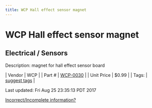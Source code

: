 ```yaml
---
title: WCP Hall effect sensor magnet
---
```


# WCP Hall effect sensor magnet
## Electrical / Sensors
Description: 	magnet for hall effect sensor board 

| Vendor | WCP | 
| Part # | [WCP-0030](http://www.wcproducts.net/sensors) | 
| Unit Price | $0.99 | 
| Tags: | [suggest tags](https://docs.google.com/forms/d/e/1FAIpQLSeWyY8v3RgOty-MyWmh9U0iivNYN_molChYyS-0U-o-kOAv_g/viewform) | 

Last updated: Fri Aug 25 23:35:13 PDT 2017

 [Incorrect/Incomplete information?](https://docs.google.com/forms/d/e/1FAIpQLSeWyY8v3RgOty-MyWmh9U0iivNYN_molChYyS-0U-o-kOAv_g/viewform)